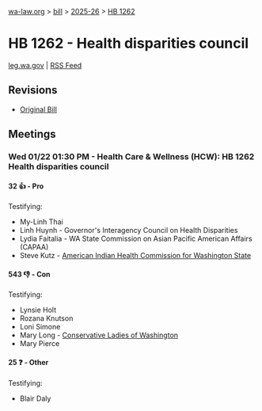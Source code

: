 [wa-law.org](/) > [bill](/bill/) > [2025-26](/bill/2025-26/) > [HB 1262](/bill/2025-26/hb/1262/)

# HB 1262 - Health disparities council
[leg.wa.gov](https://app.leg.wa.gov/billsummary?BillNumber=1262&Year=2025&Initiative=false) | [RSS Feed](./rss.xml)

## Revisions
* [Original Bill](1/)

## Meetings
### Wed 01/22 01:30 PM - Health Care & Wellness (HCW): HB 1262 Health disparities council
#### 32 👍 - Pro
Testifying:
* My-Linh Thai
* Linh Huynh - Governor's Interagency Council on Health Disparities
* Lydia Faitalia - WA State Commission on Asian Pacific American Affairs (CAPAA)
* Steve Kutz - [American Indian Health Commission for Washington State](/org/american_indian_health_commission_for_washington_state/)

#### 543 👎 - Con
Testifying:
* Lynsie Holt
* Rozana Knutson
* Loni Simone
* Mary Long - [Conservative Ladies of Washington](/org/conservative_ladies_of_washington/)
* Mary Pierce

#### 25 ❓ - Other
Testifying:
* Blair Daly
